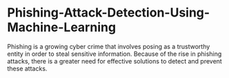 # Phishing-Attack-Detection-Using-Machine-Learning
Phishing is a growing cyber crime that involves posing as a trustworthy entity in order to steal sensitive information. Because of the rise in phishing attacks, there is a greater need for effective solutions to detect and prevent these attacks.
